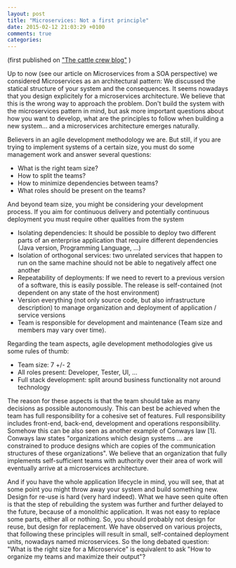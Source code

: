 ```yaml
---
layout: post
title: "Microservices: Not a first principle"
date: 2015-02-12 21:03:29 +0100
comments: true
categories: 
---
```

(first published on ["The cattle crew blog"](https://thecattlecrew.wordpress.com/2014/10/30/microservices-a-different-view/) )

Up to now (see our article on Microservices from a SOA perspective) we considered Microservices as an architectural pattern: We discussed the statical structure of your system and the consequences. It seems nowadays that you design explicitely for a microservices architecture. We believe that this is the wrong way to approach the problem.
Don't build the system with the microservices pattern in mind, but ask more important questions about how you want to develop, what are the principles to follow when building a new system... and a microservices architecture emerges naturally.

Believers in an agile development methodology we are. But still, if you are trying to implement systems of a certain size, you must do some management work and answer several questions:

* What is the right team size?
* How to split the teams?
* How to minimize dependencies between teams?
* What roles should be present on the teams?

And beyond team size, you might be considering your development process. If you aim for continuous delivery and potentially continuous deployment you must require other qualities from the system

* Isolating dependencies: It should be possible to deploy two different parts of an enterprise application that require different dependencies (Java version, Programming Language, ...)
* Isolation of orthogonal services: two unrelated services that happen to run on the same machine should not be able to negatively affect one another
* Repeatability of deployments: If we need to revert to a previous version of a software, this is easily possible. The release is self-contained (not dependent on any state of the host environment)
* Version everything (not only source code, but also infrastructure description) to manage organization and deployment of application / service versions
* Team is responsible for development and maintenance (Team size and members may vary over time).

Regarding the team aspects, agile development methodologies give us some rules of thumb:

* Team size: 7 +/- 2
* All roles present: Developer, Tester, UI, ...
* Full stack development: split around business functionality not around technology

The reason for these aspects is that the team should take as many decisions as possible autonomously. This can best be achieved when the team has full responsibility for a cohesive set of features. Full responsibility includes front-end, back-end, development and operations responsibility. Somehow this can be also seen as another example of Conways law [1]. Conways law states "organizations which design systems ... are constrained to produce designs which are copies of the communication structures of these organizations".
We believe that an organization that fully implements self-sufficient teams with authority over their area of work will eventually arrive at a microservices architecture.

And if you have the whole application lifecycle in mind, you will see, that at some point you might throw away your system and build something new. Design for re-use is hard (very hard indeed). What we have seen quite often is that the step of rebuilding the system was further and further delayed to the future, because of a monolithic application. It was not easy to replace some parts, either all or nothing. So, you should probably not design for reuse, but design for replacement.
We have observed on various projects, that following these principles  will result in small, self-contained deployment units, nowadays named microservices. So the long debated question: "What is the right size for a Microservice" is equivalent to ask "How to organize my teams and maximize their output"?
